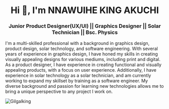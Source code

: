 <h1 align="center">Hi 👋, I'm NNAWUIHE KING AKUCHI</h1>

<h3 align="center">Junior Product Designer(UX/UI) || Graphics Designer || Solar Technician || Bsc. Physics</h3>

I'm a multi-skilled professional with a background in graphics design, product design, solar technology, and software engineering. With several years of experience in graphics design, I have honed my skills in creating visually appealing designs for various mediums, including print and digital. As a product designer, I have experience in creating functional and visually appealing products, with a focus on user experience. Additionally, I have experience in solar technology as a solar technician, and am currently working to expand my skillset by training as a software engineer. My diverse background and passion for learning new technologies allows me to bring a unique perspective to any project I work on.

<p align="left"> <img src="https://komarev.com/ghpvc/?username=Gilgalking&label=Profile%20views&color=0e75b6&style=flat" alt="Gilgalking" /> </p>
